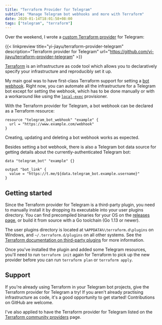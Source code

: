 ```yaml
---
title: "Terraform Provider for Telegram"
subtitle: "Manage Telegram bot webhooks and more with Terraform"
date: 2020-01-14T18:01:58+08:00
tags: ["telegram", "terraform"]
---
```


Over the weekend, I wrote a [custom Terraform
provider](https://www.terraform.io/docs/extend/writing-custom-providers.html)
for Telegram:

{{< linkpreview title="yi-jiayu/terraform-provider-telegram"
description="Terraform provider for Telegram"
url="https://github.com/yi-jiayu/terraform-provider-telegram" >}}

[Terraform](https://www.terraform.io/) is an infrastructure as code tool which
allows you to declaratively specify your infrastructure and reproducibly set it
up.

My main goal was to have first-class Terraform support for setting a [bot
webhook](https://core.telegram.org/bots/api#setwebhook). Right now, you can
automate all the infrastructure for a Telegram bot except for setting the
webhook, which has to be done manually or with a workaround like using the
[`local-exec`](https://www.terraform.io/docs/provisioners/local-exec.html)
provisioner.

With the Terraform provider for Telegram, a bot webhook can be declared as a
Terraform resource:

```hcl
resource "telegram_bot_webhook" "example" {
  url = "https://www.example.com/webhook"
}
```

Creating, updating and deleting a bot webhook works as expected.

Besides setting a bot webhook, there is also a Telegram bot data source for
getting details about the currently-authenticated Telegram bot:

```hcl
data "telegram_bot" "example" {}

output "bot_link" {
  value = "https://t.me/${data.telegram_bot.example.username}"
}
```

## Getting started

Since the Terraform provider for Telegram is a third-party plugin, you need to
manually install it by dropping its executable into your user plugins directory.
You can find precompiled binaries for your OS on the [releases
page](https://github.com/yi-jiayu/terraform-provider-telegram/releases), or
build it from source with a Go toolchain (Go 1.13 or newer).

The user plugins directory is located at `%APPDATA%\terraform.d\plugins` on
Windows, and `~/.terraform.d/plugins` on all other systems. See the [Terraform
documentation on third-party
plugins](https://www.terraform.io/docs/configuration/providers.html#third-party-plugins)
for more information.

Once you've installed the plugin and added some Telegram resources, you'll need
to run `terraform init` again for Terraform to pick up the new provider before
you can run `terraform plan` or `terraform apply`.

## Support

If you're already using Terraform in your Telegram bot projects, give the
Terraform provider for Telegram a try! If you aren't already practising
infrastructure as code, it's a good opportunity to get started! Contributions
on GitHub are welcome.

I've also applied to have the Terraform provider for Telegram listed on the
[Terraform community
providers](https://www.terraform.io/docs/providers/type/community-index.html)
page.
